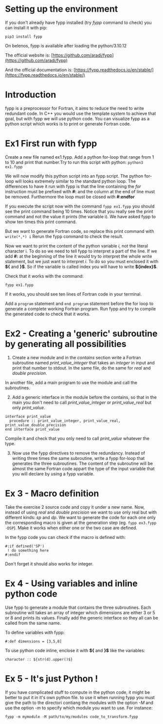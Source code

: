# Setting up the environment

If you don't already have fypp installed (try *fypp* command to check) you can install it with pip:
```
pip3 install fypp
```

On belenos, fypp is available after loading the python/3.10.12

The official website is: [https://github.com/aradi/fypp](https://github.com/aradi/fypp)

And the official documentation is: [https://fypp.readthedocs.io/en/stable/](https://fypp.readthedocs.io/en/stable/)

# Introduction 

fypp is a preprocessor for Fortran, it aims to reduce the need to write redundant code. In C++ you would use the template system to achieve that goal, but with fypp we will use python code. You can visualize fypp as a python script which works is to print or generate Fortran code.

# Ex1 First run with fypp

Create a new file named ex1.fypp. Add a python for-loop that range from 1 to 10 and print that number.Try to run this script with python: ```python3 ex1.fypp```

We will now modify this python script into an fypp script. The python for-loop will looks extremely similar to the standard python loop. The differences to have it run with fypp is that the line containing the *for* instruction must be prefixed with **#:** and the column at the end of line must be removed. Furthermore the loop must be closed with **#:endfor**

If you execute the script now with the command ```fypp ex1.fypp``` you should see the print command being 10 times. Notice that you really see the print command and not the value it prints (the variable i). We have asked fypp to show ten times this print command.

But we want to generate Fortran code, so replace this print command with ```write(*,*) i```
Rerun the fypp command to check the result.

Now we want to print the content of the python variable *i*, not the literal character i. To do so we need to tell fypp to interpret a part of the line. If we add **#:** at the beginning of the line it would try to interpret the whole write statement, but we just want to interpret *i*. To do so you must enclosed it with **\$\{** and **\}\$**. So if the variable is called index you will have to write **\$\{index\}\$**.

Check that it works with the command:
```
fypp ex1.fypp
```

If it works, you should see ten lines of Fortran code in your terminal.

Add a ```program``` statement and ``end program`` statement before the for loop to generate a complete working Fortran program. Run fypp and try to compile the generated code to check that it works.

# Ex2 - Creating a 'generic' subroutine by generating all possibilities

1. Create a new module and in the *contains* section write a Fortran subroutine named *print_value_integer* that takes an *integer* in input and print that number to stdout. In the same file, do the same for *real* and *double precision*.

In another file, add a main program to use the module and call the subroutines.

2. Add a generic interface in the module before the contains, so that in the main you don't need to call *print_value_integer* or *print_value_real* but only *print_value*.

```
interface print_value
  procedure :: print_value_integer, print_value_real, print_value_double_precision
end interface print_value
```

Compile it and check that you only need to call *print_value* whatever the type.

3. Now use the fypp directives to remove the redundancy. Instead of writing three times the same subroutine, write a fypp for-loop that generates the three subroutines. The content of the subroutine will be almost the same Fortran code appart the type of the input variable that you will declare by using a fypp variable.

# Ex 3 - Macro definition

Take the exercise 2 source code and copy it under a new name. Now, instead of using *real* and *double precision* we want to use only real but with different kinds: *sp* and *dp*. We want to generate the code for each one only the corresponding macro is given at the generation step (eg. ```fypp ex3.fypp -DSP```). Make it works when either one or the two case are defined.

In the fypp code you can check if the macro is defined with:
```
#:if defined('SP')
 ! do something here
#:endif
```

Don't forget it should also works for integer.

# Ex 4 - Using variables and inline python code

Use fypp to generate a module that contains the three subroutines. Each subroutine will takes an array of integer which dimensions are either 3 or 5 or 8 and prints its values. Finally add the generic interface so they all can be called from the same name.

To define variables with fypp:
```
#:def dimensions = [3,5,8]
```

To use python code inline, enclose it with **\$\{** and **\}\$** like the variables:
```
character :: ${str(d).upper()$}
```

# Ex 5 - It's just Python !

If you have complicated stuff to compute in the python code, it might be better to put it in it's own python file. to use it when running fypp you must give the path to the directori contiang the modules with the option *-M* and use the option *-m* to specify which module you want to use. For instance:
```
fypp -m mymodule -M path/to/my/modules code_to_transform.fypp
```
